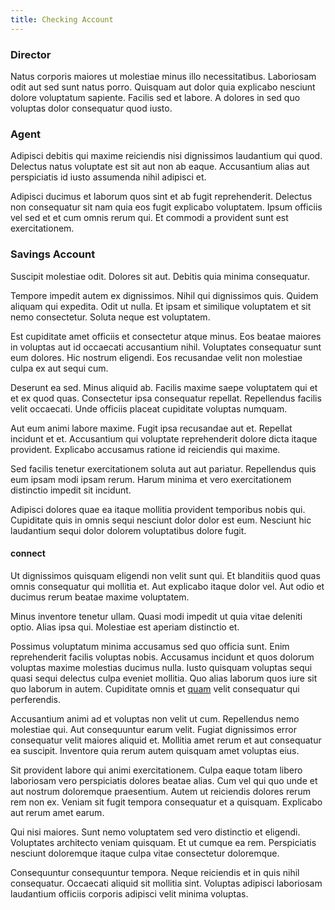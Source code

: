 ```yaml
---
title: Checking Account
---
```


### Director

Natus corporis maiores ut molestiae minus illo necessitatibus. Laboriosam odit aut sed sunt natus porro. Quisquam aut dolor quia explicabo nesciunt dolore voluptatum sapiente. Facilis sed et labore. A dolores in sed quo voluptas dolor consequatur quod iusto.

### Agent

Adipisci debitis qui maxime reiciendis nisi dignissimos laudantium qui quod. Delectus natus voluptate est sit aut non ab eaque. Accusantium alias aut perspiciatis id iusto assumenda nihil adipisci et.

Adipisci ducimus et laborum quos sint et ab fugit reprehenderit. Delectus non consequatur sit nam quia eos fugit explicabo voluptatem. Ipsum officiis vel sed et et cum omnis rerum qui. Et commodi a provident sunt est exercitationem.

### Savings Account

Suscipit molestiae odit. Dolores sit aut. Debitis quia minima consequatur.

Tempore impedit autem ex dignissimos. Nihil qui dignissimos quis. Quidem aliquam qui expedita. Odit ut nulla. Et ipsam et similique voluptatem et sit nemo consectetur. Soluta neque est voluptatem.

Est cupiditate amet officiis et consectetur atque minus. Eos beatae maiores in voluptas aut id occaecati accusantium nihil. Voluptates consequatur sunt eum dolores. Hic nostrum eligendi. Eos recusandae velit non molestiae culpa ex aut sequi cum.

Deserunt ea sed. Minus aliquid ab. Facilis maxime saepe voluptatem qui et et ex quod quas. Consectetur ipsa consequatur repellat. Repellendus facilis velit occaecati. Unde officiis placeat cupiditate voluptas numquam.

Aut eum animi labore maxime. Fugit ipsa recusandae aut et. Repellat incidunt et et. Accusantium qui voluptate reprehenderit dolore dicta itaque provident. Explicabo accusamus ratione id reiciendis qui maxime.

Sed facilis tenetur exercitationem soluta aut aut pariatur. Repellendus quis eum ipsam modi ipsam rerum. Harum minima et vero exercitationem distinctio impedit sit incidunt.

Adipisci dolores quae ea itaque mollitia provident temporibus nobis qui. Cupiditate quis in omnis sequi nesciunt dolor dolor est eum. Nesciunt hic laudantium sequi dolor dolorem voluptatibus dolore fugit.

#### connect

Ut dignissimos quisquam eligendi non velit sunt qui. Et blanditiis quod quas omnis consequatur qui mollitia et. Aut explicabo itaque dolor vel. Aut odio et ducimus rerum beatae maxime voluptatem.

Minus inventore tenetur ullam. Quasi modi impedit ut quia vitae deleniti optio. Alias ipsa qui. Molestiae est aperiam distinctio et.

Possimus voluptatum minima accusamus sed quo officia sunt. Enim reprehenderit facilis voluptas nobis. Accusamus incidunt et quos dolorum voluptas maxime molestias ducimus nulla. Iusto quisquam voluptas sequi quasi sequi delectus culpa eveniet mollitia. Quo alias laborum quos iure sit quo laborum in autem. Cupiditate omnis et [quam](/consequatur/architecto/best_of_breed_sas.md) velit consequatur qui perferendis.

Accusantium animi ad et voluptas non velit ut cum. Repellendus nemo molestiae qui. Aut consequuntur earum velit. Fugiat dignissimos error consequatur velit maiores aliquid et. Mollitia amet rerum et aut consequatur ea suscipit. Inventore quia rerum autem quisquam amet voluptas eius.

Sit provident labore qui animi exercitationem. Culpa eaque totam libero laboriosam vero perspiciatis dolores beatae alias. Cum vel qui quo unde et aut nostrum doloremque praesentium. Autem ut reiciendis dolores rerum rem non ex. Veniam sit fugit tempora consequatur et a quisquam. Explicabo aut rerum amet earum.

Qui nisi maiores. Sunt nemo voluptatem sed vero distinctio et eligendi. Voluptates architecto veniam quisquam. Et ut cumque ea rem. Perspiciatis nesciunt doloremque itaque culpa vitae consectetur doloremque.

Consequuntur consequuntur tempora. Neque reiciendis et in quis nihil consequatur. Occaecati aliquid sit mollitia sint. Voluptas adipisci laboriosam laudantium officiis corporis adipisci velit minima voluptas.
